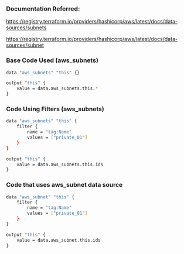### Documentation Referred:

https://registry.terraform.io/providers/hashicorp/aws/latest/docs/data-sources/subnets

https://registry.terraform.io/providers/hashicorp/aws/latest/docs/data-sources/subnet

### Base Code Used (aws_subnets)
```sh
data "aws_subnets" "this" {}

output "this" {
    value = data.aws_subnets.this.*
}
```

### Code Using Filters (aws_subnets)

```sh
data "aws_subnets" "this" {
    filter {
        name = "tag:Name"
        values = ["private_01"]
    }
}

output "this" {
    value = data.aws_subnets.this.ids
}
```

### Code that uses aws_subnet data source 

```sh
data "aws_subnet" "this" {
    filter {
        name = "tag:Name"
        values = ["private_01"]
    }
}

output "this" {
    value = data.aws_subnet.this.ids
}
```